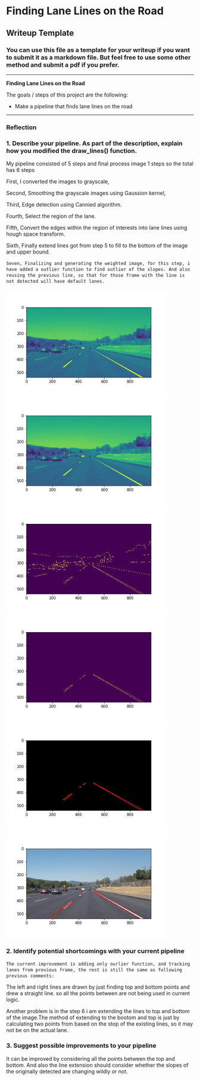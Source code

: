# **Finding Lane Lines on the Road** 

## Writeup Template

### You can use this file as a template for your writeup if you want to submit it as a markdown file. But feel free to use some other method and submit a pdf if you prefer.

---

**Finding Lane Lines on the Road**

The goals / steps of this project are the following:
* Make a pipeline that finds lane lines on the road

[//]: # (Image References)

[image1]: ./test_images_output/grey_solidWhiteCurve.jpg "Grayscale"
[image2]: ./test_images_output/blurred_solidWhiteCurve.jpg "Blurred"
[image3]: ./test_images_output/cannied_solidWhiteCurve.jpg "Edge detected"
[image4]: ./test_images_output/region_solidWhiteCurve.jpg "Region selected"
[image5]: ./test_images_output/houghed_solidWhiteCurve.jpg "Hough space"
[image6]: ./test_images_output/solidWhiteCurve.jpg "Final Lane Enhanced"

---

### Reflection

### 1. Describe your pipeline. As part of the description, explain how you modified the draw_lines() function.

My pipeline consisted of 5 steps and final process image 1 steps so the total has 6 steps

First, I converted the images to grayscale, 

Second, Smoothing the grayscale images using Gaussion kernel,

Third, Edge detection using Cannied algorithm.

Fourth, Select the region of the lane.

Fifth, Convert the edges within the region of interests into lane lines using hough space transform.

Sixth, Finally extend lines got from step 5 to fill to the bottom of the image and upper bound. 
```
Seven, Finalizing and generating the weighted image, for this step, i have added a outlier function to find outlier of the slopes. And also reusing the previous line, so that for those frame with the line is not detected will have default lanes.
```

![Grey][image1]
![Blurred][image2]
![Cannied][image3]
![Region Selected][image4]
![Lane Detected][image5]
![Lane Enhanced][image6]


### 2. Identify potential shortcomings with your current pipeline
```
The current improvement is adding only ourlier function, and tracking lanes from previous frame, the rest is still the same as following previous comments:
```
The left and right lines are drawn by just finding top and bottom points and drew a straight line. so all the points between are not being used in current logic.

Another problem is in the step 6 i am extending the lines to top and bottom of the image.The method of extending to the bootom and top is just by calculating two points from based on the stop of the existing lines, so it may not be on the actual lane.




### 3. Suggest possible improvements to your pipeline

It can be improved by considering all the points between the top and bottom.
And also the line extension should consider whether the slopes of the originally detected are changing wildly or not.

